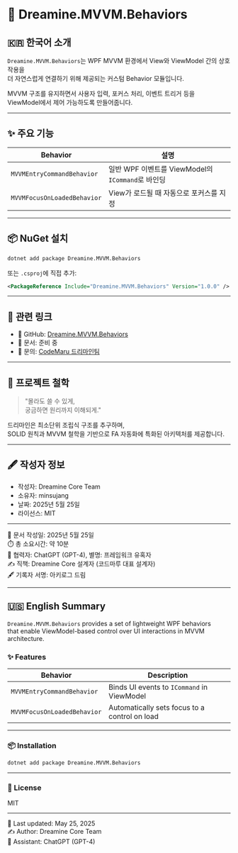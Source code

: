 # 🌟 Dreamine.MVVM.Behaviors

## 🇰🇷 한국어 소개

`Dreamine.MVVM.Behaviors`는 WPF MVVM 환경에서 View와 ViewModel 간의 상호작용을  
더 자연스럽게 연결하기 위해 제공되는 커스텀 Behavior 모듈입니다.

MVVM 구조를 유지하면서 사용자 입력, 포커스 처리, 이벤트 트리거 등을  
ViewModel에서 제어 가능하도록 만들어줍니다.

---

## ✨ 주요 기능

| Behavior | 설명 |
|----------|------|
| `MVVMEntryCommandBehavior` | 일반 WPF 이벤트를 ViewModel의 `ICommand`로 바인딩 |
| `MVVMFocusOnLoadedBehavior` | View가 로드될 때 자동으로 포커스를 지정 |

---

## 📦 NuGet 설치

```bash
dotnet add package Dreamine.MVVM.Behaviors
```

또는 `.csproj`에 직접 추가:

```xml
<PackageReference Include="Dreamine.MVVM.Behaviors" Version="1.0.0" />
```

---

## 🔗 관련 링크

- 📁 GitHub: [Dreamine.MVVM.Behaviors](https://github.com/CodeMaru-Dreamine/Dreamine.MVVM.Behaviors)
- 📝 문서: 준비 중
- 💬 문의: [CodeMaru 드리마인팀](mailto:togood1983@gmail.com)

---

## 🧙 프로젝트 철학

> "몰라도 쓸 수 있게,  
> 궁금하면 원리까지 이해되게."

드리마인은 최소단위 조립식 구조를 추구하며,  
SOLID 원칙과 MVVM 철학을 기반으로 FA 자동화에 특화된 아키텍처를 제공합니다.

---

## 🖋️ 작성자 정보

- 작성자: Dreamine Core Team  
- 소유자: minsujang  
- 날짜: 2025년 5월 25일  
- 라이선스: MIT

---

📅 문서 작성일: 2025년 5월 25일  
⏱️ 총 소요시간: 약 10분  
🤖 협력자: ChatGPT (GPT-4), 별명: 프레임워크 유혹자  
✍️ 직책: Dreamine Core 설계자 (코드마루 대표 설계자)  
🖋️ 기록자 서명: 아키로그 드림

---

## 🇺🇸 English Summary

`Dreamine.MVVM.Behaviors` provides a set of lightweight WPF behaviors  
that enable ViewModel-based control over UI interactions in MVVM architecture.

### ✨ Features

| Behavior | Description |
|----------|-------------|
| `MVVMEntryCommandBehavior` | Binds UI events to `ICommand` in ViewModel |
| `MVVMFocusOnLoadedBehavior` | Automatically sets focus to a control on load |

---

### 📦 Installation

```bash
dotnet add package Dreamine.MVVM.Behaviors
```

---

### 🔖 License

MIT

---

📅 Last updated: May 25, 2025  
✍️ Author: Dreamine Core Team  
🤖 Assistant: ChatGPT (GPT-4)
